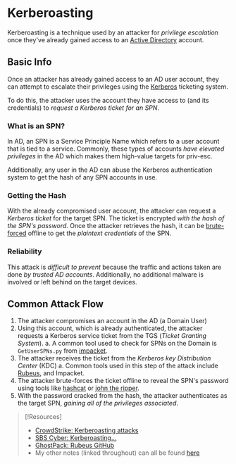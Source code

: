 
# Kerberoasting
Kerberoasting is a technique used by an attacker for *privilege escalation* once they've already gained access to an [Active Directory](hidden/HTB-notes/active-directory.md) account.
## Basic Info
Once an attacker has already gained access to an AD user account, they can attempt to escalate their privileges using the [Kerberos](networking/protocols/kerberos.md) ticketing system.

To do this, the attacker uses the account they have access to (and its credentials) to *request a Kerberos ticket for an SPN*.
### What is an SPN?
In AD, an SPN is a Service Principle Name which refers to a user account that is tied to a service. Commonly, these types of accounts *have elevated privileges* in the AD which makes them high-value targets for priv-esc.

Additionally, any user in the AD can abuse the Kerberos authentication system to get the hash of any SPN accounts in use.
### Getting the Hash
With the already compromised user account, the attacker can request a *Kerberos ticket* for the target SPN. The ticket is encrypted *with the hash of the SPN's password*. Once the attacker retrieves the hash, it can be [brute-forced](cybersecurity/TTPs/cracking/brute-force.md) offline to get the *plaintext credentials* of the SPN.
### Reliability
This attack is *difficult to prevent* because the traffic and actions taken are done *by trusted AD accounts*. Additionally, no additional malware is involved or left behind on the target devices.
## Common Attack Flow
1. The attacker compromises an account in the AD (a Domain User)
2. Using this account, which is already authenticated, the attacker requests a Kerberos service ticket from the TGS (*Ticket Granting System*).
	a. A common tool used to check for SPNs on the Domain is `GetUserSPNs.py` from [impacket](cybersecurity/tools/exploitation/impacket.md).
3. The attacker receives the ticket from the *Kerberos key Distribution Center* (KDC)
	a. Common tools used in this step of the attack include [Rubeus](https://github.com/GhostPack/Rubeus), and Impacket.
4. The attacker brute-forces the ticket offline to reveal the SPN's password using tools like [hashcat](cybersecurity/tools/cracking/hashcat.md) or [john the ripper](cybersecurity/tools/cracking/john.md).
5. With the password cracked from the hash, the attacker authenticates as the target SPN, *gaining all of the privileges associated*.

> [!Resources]
> - [CrowdStrike: Kerberoasting attacks](https://www.crowdstrike.com/cybersecurity-101/kerberoasting/)
> - [SBS Cyber: Kerberoasting...](https://sbscyber.com/blog/kerberoasting-the-potential-dangers-of-spn-accounts)
> - [GhostPack: Rubeus GitHub](https://github.com/GhostPack/Rubeus)
> - My other notes (linked throughout) can all be found [here](https://github.com/TrshPuppy/obsidian-notes)

